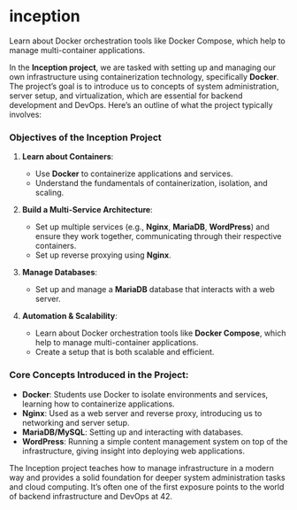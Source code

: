 # inception
Learn about Docker orchestration tools like Docker Compose, which help to manage multi-container applications.

In the **Inception project**, we are tasked with setting up and managing our own infrastructure using containerization technology, specifically **Docker**. The project’s goal is to introduce us to concepts of system administration, server setup, and virtualization, which are essential for backend development and DevOps. Here’s an outline of what the project typically involves:

### Objectives of the Inception Project
1. **Learn about Containers**: 
   - Use **Docker** to containerize applications and services.
   - Understand the fundamentals of containerization, isolation, and scaling.
   
2. **Build a Multi-Service Architecture**:
   - Set up multiple services (e.g., **Nginx**, **MariaDB**, **WordPress**) and ensure they work together, communicating through their respective containers.
   - Set up reverse proxying using **Nginx**.
   
3. **Manage Databases**:
   - Set up and manage a **MariaDB** database that interacts with a web server.

4. **Automation & Scalability**:
   - Learn about Docker orchestration tools like **Docker Compose**, which help to manage multi-container applications.
   - Create a setup that is both scalable and efficient.

### Core Concepts Introduced in the Project:
- **Docker**: Students use Docker to isolate environments and services, learning how to containerize applications.
- **Nginx**: Used as a web server and reverse proxy, introducing us to networking and server setup.
- **MariaDB/MySQL**: Setting up and interacting with databases.
- **WordPress**: Running a simple content management system on top of the infrastructure, giving insight into deploying web applications.

The Inception project teaches how to manage infrastructure in a modern way and provides a solid foundation for deeper system administration tasks and cloud computing. It’s often one of the first exposure points to the world of backend infrastructure and DevOps at 42.
